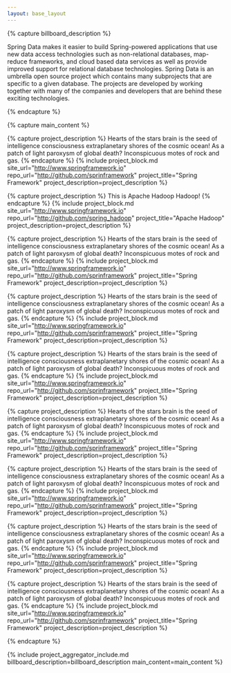 ```yaml
---
layout: base_layout
---
```


{% capture billboard_description %}

Spring Data makes it easier to build Spring-powered applications that use new data access
technologies such as non-relational databases, map-reduce frameworks, and cloud based data services
as well as provide improved support for relational database technologies.
Spring Data is an umbrella open source project which contains many subprojects that are specific
to a given database. The projects are developed by working together with many of the companies
and developers that are behind these exciting technologies.

{% endcapture %}

{% capture main_content %}


{% capture project_description %}
Hearts of the stars brain is the seed of intelligence consciousness extraplanetary shores of the cosmic ocean! As a patch of light paroxysm of global death? Inconspicuous motes of rock and gas.
{% endcapture %}
{% include project_block.md site_url="http://www.springframework.io" repo_url="http://github.com/sprinframework" project_title="Spring Framework" project_description=project_description %}

{% capture project_description %}
This is Apache Hadoop Hadoop!
{% endcapture %}
{% include project_block.md site_url="http://www.springframework.io" repo_url="http://github.com/spring_hadoop" project_title="Apache Hadoop" project_description=project_description %}

{% capture project_description %}
Hearts of the stars brain is the seed of intelligence consciousness extraplanetary shores of the cosmic ocean! As a patch of light paroxysm of global death? Inconspicuous motes of rock and gas.
{% endcapture %}
{% include project_block.md site_url="http://www.springframework.io" repo_url="http://github.com/sprinframework" project_title="Spring Framework" project_description=project_description %}

{% capture project_description %}
Hearts of the stars brain is the seed of intelligence consciousness extraplanetary shores of the cosmic ocean! As a patch of light paroxysm of global death? Inconspicuous motes of rock and gas.
{% endcapture %}
{% include project_block.md site_url="http://www.springframework.io" repo_url="http://github.com/sprinframework" project_title="Spring Framework" project_description=project_description %}

{% capture project_description %}
Hearts of the stars brain is the seed of intelligence consciousness extraplanetary shores of the cosmic ocean! As a patch of light paroxysm of global death? Inconspicuous motes of rock and gas.
{% endcapture %}
{% include project_block.md site_url="http://www.springframework.io" repo_url="http://github.com/sprinframework" project_title="Spring Framework" project_description=project_description %}

{% capture project_description %}
Hearts of the stars brain is the seed of intelligence consciousness extraplanetary shores of the cosmic ocean! As a patch of light paroxysm of global death? Inconspicuous motes of rock and gas.
{% endcapture %}
{% include project_block.md site_url="http://www.springframework.io" repo_url="http://github.com/sprinframework" project_title="Spring Framework" project_description=project_description %}

{% capture project_description %}
Hearts of the stars brain is the seed of intelligence consciousness extraplanetary shores of the cosmic ocean! As a patch of light paroxysm of global death? Inconspicuous motes of rock and gas.
{% endcapture %}
{% include project_block.md site_url="http://www.springframework.io" repo_url="http://github.com/sprinframework" project_title="Spring Framework" project_description=project_description %}

{% capture project_description %}
Hearts of the stars brain is the seed of intelligence consciousness extraplanetary shores of the cosmic ocean! As a patch of light paroxysm of global death? Inconspicuous motes of rock and gas.
{% endcapture %}
{% include project_block.md site_url="http://www.springframework.io" repo_url="http://github.com/sprinframework" project_title="Spring Framework" project_description=project_description %}

{% capture project_description %}
Hearts of the stars brain is the seed of intelligence consciousness extraplanetary shores of the cosmic ocean! As a patch of light paroxysm of global death? Inconspicuous motes of rock and gas.
{% endcapture %}
{% include project_block.md site_url="http://www.springframework.io" repo_url="http://github.com/sprinframework" project_title="Spring Framework" project_description=project_description %}


{% endcapture %}

{% include project_aggregator_include.md billboard_description=billboard_description main_content=main_content %}
